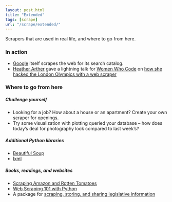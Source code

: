 ```yaml
---
layout: post.html
title: "Extended"
tags: [scrape]
url: "/scrape/extended/"
---
```


Scrapers that are used in real life, and where to go from here.


### In action

* [Google](http://www.google.com) itself scrapes the web for its search catalog.
* [Heather Arther](http://twitter.com/harthvader) gave a lightning talk for [Women Who Code](http://meetup.com/women-who-code-sf) on [how she hacked the London Olympics with a web scraper](http://www.youtube.com/watch?v=vRPse4bssb4)


### Where to go from here

##### Challenge yourself
* Looking for a job? How about a house or an apartment? Create your own scraper for openings.
* Try some visualization with plotting queried your database – how does today’s deal for photography look compared to last week’s?

##### Additional Python libraries
* [Beautiful Soup](https://pypi.python.org/pypi/BeautifulSoup/)
* [lxml](http://lxml.de/)

##### Books, readings, and websites

* [Scraping Amazon and Rotten Tomatoes](http://hackaday.com/2013/01/23/web-scraping-amazon-and-rotten-tomatoes/)
* [Web Scraping 101 with Python](http://www.gregreda.com/2013/03/03/web-scraping-101-with-python/)
* A package for [scraping, storing, and sharing legislative information](https://github.com/sunlightlabs/billy)